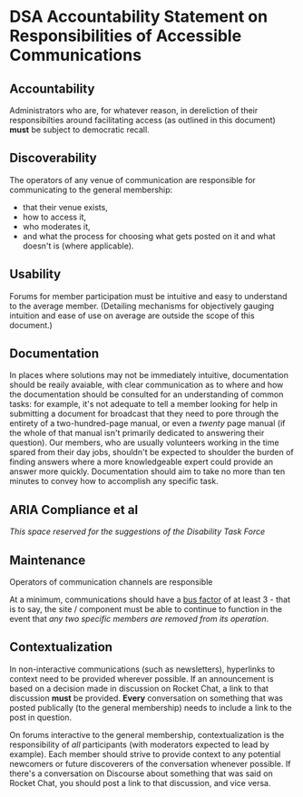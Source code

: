 # DSA Accountability Statement on Responsibilities of Accessible Communications

## Accountability

Administrators who are, for whatever reason, in dereliction of their responsibilties around facilitating access (as outlined in this document) **must** be subject to democratic recall.

## Discoverability

The operators of any venue of communication are responsible for communicating to the general membership:

- that their venue exists,
- how to access it,
- who moderates it,
- and what the process for choosing what gets posted on it and what doesn't is (where applicable).

## Usability

Forums for member participation must be intuitive and easy to understand to the average member. (Detailing mechanisms for objectively gauging intuition and ease of use on average are outside the scope of this document.)

## Documentation

In places where solutions may not be immediately intuitive, documentation should be reaily avaiable, with clear communication as to where and how the documentation should be consulted for an understanding of common tasks: for example, it's not adequate to tell a member looking for help in submitting a document for broadcast that they need to pore through the entirety of a two-hundred-page manual, or even a *twenty* page manual (if the whole of that manual isn't primarily dedicated to answering their question). Our members, who are usually volunteers working in the time spared from their day jobs, shouldn't be expected to shoulder the burden of finding answers where a more knowledgeable expert could provide an answer more quickly. Documentation should aim to take no more than ten minutes to convey how to accomplish any specific task.

## ARIA Compliance et al

*This space reserved for the suggestions of the Disability Task Force*

## Maintenance

Operators of communication channels are responsible

At a minimum, communications should have a [bus factor][] of at least 3 - that is to say, the site / component must be able to continue to function in the event that *any two specific members are removed from its operation*.

[bus factor]: https://en.wikipedia.org/wiki/Bus_factor

## Contextualization

In non-interactive communications (such as newsletters), hyperlinks to context need to be provided wherever possible. If an announcement is based on a decision made in discussion on Rocket Chat, a link to that discussion **must** be provided. **Every** conversation on something that was posted publically (to the general membership) needs to include a link to the post in question.

On forums interactive to the general membership, contextualization is the responsibility of *all* participants (with moderators expected to lead by example). Each member should strive to provide context to any potential newcomers or future discoverers of the conversation whenever possible. If there's a conversation on Discourse about something that was said on Rocket Chat, you should post a link to that discussion, and vice versa.
